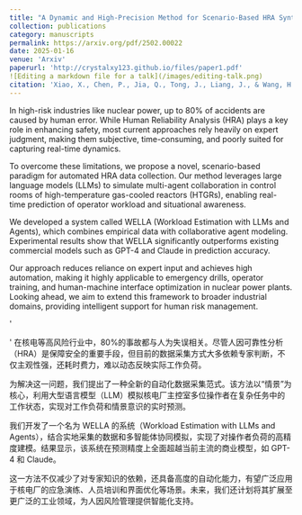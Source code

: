 ```yaml
---
title: "A Dynamic and High-Precision Method for Scenario-Based HRA Synthetic Data Collection in Multi-Agent Collaborative Environments Driven by LLMs"
collection: publications
category: manuscripts
permalink: https://arxiv.org/pdf/2502.00022
date: 2025-01-16
venue: 'Arxiv'
paperurl: 'http://crystalxy123.github.io/files/paper1.pdf'
![Editing a markdown file for a talk](/images/editing-talk.png)
citation: 'Xiao, X., Chen, P., Jia, Q., Tong, J., Liang, J., & Wang, H. (2025). A Dynamic and High-Precision Method for Scenario-Based HRA Synthetic Data Collection in Multi-Agent Collaborative Environments Driven by LLMs. arXiv preprint arXiv:2502.00022.'
---
```



In high-risk industries like nuclear power, up to 80% of accidents are caused by human error. While Human Reliability Analysis (HRA) plays a key role in enhancing safety, most current approaches rely heavily on expert judgment, making them subjective, time-consuming, and poorly suited for capturing real-time dynamics.

To overcome these limitations, we propose a novel, scenario-based paradigm for automated HRA data collection. Our method leverages large language models (LLMs) to simulate multi-agent collaboration in control rooms of high-temperature gas-cooled reactors (HTGRs), enabling real-time prediction of operator workload and situational awareness.

We developed a system called WELLA (Workload Estimation with LLMs and Agents), which combines empirical data with collaborative agent modeling. Experimental results show that WELLA significantly outperforms existing commercial models such as GPT-4 and Claude in prediction accuracy.

Our approach reduces reliance on expert input and achieves high automation, making it highly applicable to emergency drills, operator training, and human-machine interface optimization in nuclear power plants. Looking ahead, we aim to extend this framework to broader industrial domains, providing intelligent support for human risk management.

'

'
在核电等高风险行业中，80%的事故都与人为失误相关。尽管人因可靠性分析（HRA）是保障安全的重要手段，但目前的数据采集方式大多依赖专家判断，不仅主观性强，还耗时费力，难以动态反映实际工作负荷。

为解决这一问题，我们提出了一种全新的自动化数据采集范式。该方法以“情景”为核心，利用大型语言模型（LLM）模拟核电厂主控室多位操作者在复杂任务中的工作状态，实现对工作负荷和情景意识的实时预测。

我们开发了一个名为 WELLA 的系统（Workload Estimation with LLMs and Agents），结合实地采集的数据和多智能体协同模拟，实现了对操作者负荷的高精度建模。结果显示，该系统在预测精度上全面超越当前主流的商业模型，如 GPT-4 和 Claude。

这一方法不仅减少了对专家知识的依赖，还具备高度的自动化能力，有望广泛应用于核电厂的应急演练、人员培训和界面优化等场景。未来，我们还计划将其扩展至更广泛的工业领域，为人因风险管理提供智能化支持。